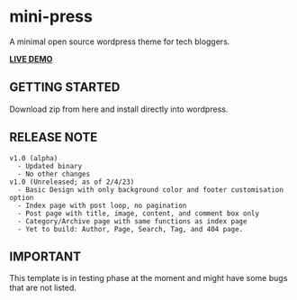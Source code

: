 # mini-press
A minimal open source wordpress theme for tech bloggers.

**[LIVE DEMO](https://mgks.dev/blog/)**

## GETTING STARTED
Download zip from here and install directly into wordpress.

## RELEASE NOTE
```
v1.0 (alpha)
  - Updated binary
  - No other changes
v1.0 (Unreleased; as of 2/4/23)
  - Basic Design with only background color and footer customisation option
  - Index page with post loop, no pagination
  - Post page with title, image, content, and comment box only
  - Category/Archive page with same functions as index page
  - Yet to build: Author, Page, Search, Tag, and 404 page.
```

## IMPORTANT
This template is in testing phase at the moment and might have some bugs that are not listed.
